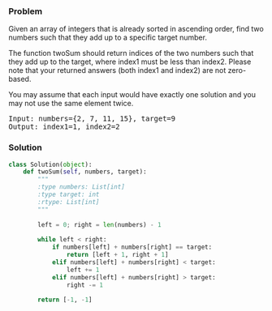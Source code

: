### Problem
Given an array of integers that is already sorted in ascending order, find two numbers such that they add up to a specific target number.

The function twoSum should return indices of the two numbers such that they add up to the target, where index1 must be less than index2. Please note that your returned answers (both index1 and index2) are not zero-based.

You may assume that each input would have exactly one solution and you may not use the same element twice.
<pre>
Input: numbers={2, 7, 11, 15}, target=9
Output: index1=1, index2=2
</pre>
### Solution
```python
class Solution(object):
    def twoSum(self, numbers, target):
        """
        :type numbers: List[int]
        :type target: int
        :rtype: List[int]
        """
        
        left = 0; right = len(numbers) - 1
        
        while left < right:
            if numbers[left] + numbers[right] == target:
                return [left + 1, right + 1]
            elif numbers[left] + numbers[right] < target:
                left += 1
            elif numbers[left] + numbers[right] > target:
                right -= 1
        
        return [-1, -1]
        
```